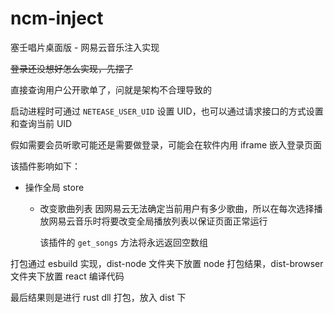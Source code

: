 # ncm-inject

塞壬唱片桌面版 - 网易云音乐注入实现

~~登录还没想好怎么实现，先摆了~~

直接查询用户公开歌单了，问就是架构不合理导致的

启动进程时可通过 `NETEASE_USER_UID` 设置 UID，也可以通过请求接口的方式设置和查询当前 UID

假如需要会员听歌可能还是需要做登录，可能会在软件内用 iframe 嵌入登录页面

该插件影响如下：

- 操作全局 store
  - 改变歌曲列表
    因网易云无法确定当前用户有多少歌曲，所以在每次选择播放网易云音乐时将要改变全局播放列表以保证页面正常运行

    该插件的 `get_songs` 方法将永远返回空数组

打包通过 esbuild 实现，dist-node 文件夹下放置 node 打包结果，dist-browser 文件夹下放置 react 编译代码

最后结果则是进行 rust dll 打包，放入 dist 下